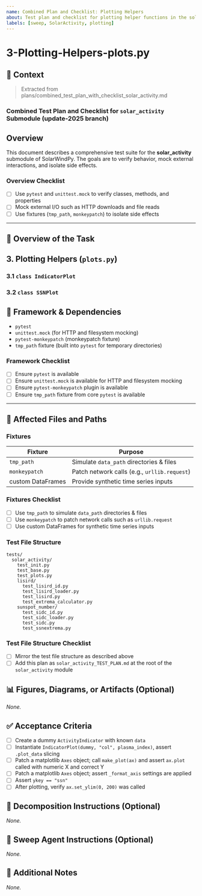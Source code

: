 ```yaml
---
name: Combined Plan and Checklist: Plotting Helpers
about: Test plan and checklist for plotting helper functions in the solar_activity module.
labels: [sweep, SolarActivity, plotting]
---
```


# 3-Plotting-Helpers-plots.py

## 🧠 Context

> Extracted from plans/combined_test_plan_with_checklist_solar_activity.md

<!-- markdownlint-disable-next-line MD013 -->
### Combined Test Plan and Checklist for `solar_activity` Submodule (update-2025 branch)

## Overview

This document describes a comprehensive test suite for the
__solar_activity__ submodule of SolarWindPy. The goals are to verify
behavior, mock external interactions, and isolate side effects.

### Overview Checklist

- [ ] Use `pytest` and `unittest.mock` to verify classes, methods, and properties
- [ ] Mock external I/O such as HTTP downloads and file reads
- [ ] Use fixtures (`tmp_path`, `monkeypatch`) to isolate side effects

---

## 🎯 Overview of the Task

## 3. Plotting Helpers (`plots.py`)

### 3.1 `class IndicatorPlot`

### 3.2 `class SSNPlot`

## 🔧 Framework & Dependencies

- `pytest`
- `unittest.mock` (for HTTP and filesystem mocking)
- `pytest-monkeypatch` (monkeypatch fixture)
- `tmp_path` fixture (built into `pytest` for temporary directories)

### Framework Checklist

- [ ] Ensure `pytest` is available
- [ ] Ensure `unittest.mock` is available for HTTP and filesystem mocking
- [ ] Ensure `pytest-monkeypatch` plugin is available
- [ ] Ensure `tmp_path` fixture from core `pytest` is available

---

## 📂 Affected Files and Paths

### Fixtures

| Fixture | Purpose |
| ----------------- | -------------------------------------------- |
| `tmp_path` | Simulate `data_path` directories & files |
| `monkeypatch` | Patch network calls (e.g., `urllib.request`) |
| custom DataFrames | Provide synthetic time series inputs |

### Fixtures Checklist

- [ ] Use `tmp_path` to simulate `data_path` directories & files
- [ ] Use `monkeypatch` to patch network calls such as `urllib.request`
- [ ] Use custom DataFrames for synthetic time series inputs

### Test File Structure

```text
tests/
  solar_activity/
    test_init.py
    test_base.py
    test_plots.py
    lisird/
      test_lisird_id.py
      test_lisird_loader.py
      test_lisird.py
      test_extrema_calculator.py
    sunspot_number/
      test_sidc_id.py
      test_sidc_loader.py
      test_sidc.py
      test_ssnextrema.py
```

### Test File Structure Checklist

- [ ] Mirror the test file structure as described above
- [ ] Add this plan as `solar_activity_TEST_PLAN.md` at the root of the
  `solar_activity` module

## 📊 Figures, Diagrams, or Artifacts (Optional)

_None._

## ✅ Acceptance Criteria

- [ ] Create a dummy `ActivityIndicator` with known `data`
- [ ] Instantiate `IndicatorPlot(dummy, "col", plasma_index)`, assert
  `.plot_data` slicing
- [ ] Patch a matplotlib `Axes` object; call `make_plot(ax)` and assert
  `ax.plot` called with numeric X and correct Y
- [ ] Patch a matplotlib `Axes` object; assert `_format_axis` settings are
  applied
- [ ] Assert `ykey == "ssn"`
- [ ] After plotting, verify `ax.set_ylim(0, 200)` was called

## 🧩 Decomposition Instructions (Optional)

_None._

## 🤖 Sweep Agent Instructions (Optional)

_None._

## 💬 Additional Notes

_None._
